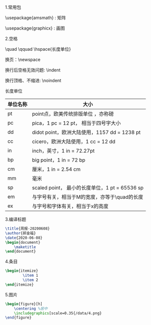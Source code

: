 1.常用包

\usepackage{amsmath}   : 矩阵

\usepackage{graphicx} : 画图

2.空格

\quad \qquad \hspace{长度单位}

换页：\newspace

换行后空格无效问题: \indent

换行顶格、不缩进: \noindent



长度单位

|单位名称|	大小|
|-|-|
|pt	|point点，欧美传统排版单位 ，亦称磅|
|pc	|pica，1 pc = 12 pt， 相当于四号字大小|
|dd	|didot point，欧洲大陆使用，1157 dd = 1238 pt|
|cc	|cicero，欧洲大陆使用，1 cc = 12 dd|
|in|	inch，英寸，1 in = 72.27pt|
|bp|	big point，1 in = 72 bp|
|cm|	厘米，1 in = 2.54 cm|
|mm|	毫米|
|sp	|scaled point， 最小的长度单位，1 pt = 65536 sp|
|em|	与字号有关，相当于M的宽度，亦等于\quad的长度|
|ex|	与字号和字体有关，相当于x的高度|

3.编译标题

```latex
\title{周报-20200608}
\author{郝金福}
\date{2020-06-08}
\begin{document}
	\maketitle
\end{document}
```

4.条目

```latex
\begin{itemize}
		\item 1
		\item 2
\end{itemize}
```

5.图片

```latex
\begin{figure}[h]
	\centering %居中
	\includegraphics[scale=0.35{/data/4.png}
\end{figure}
```

